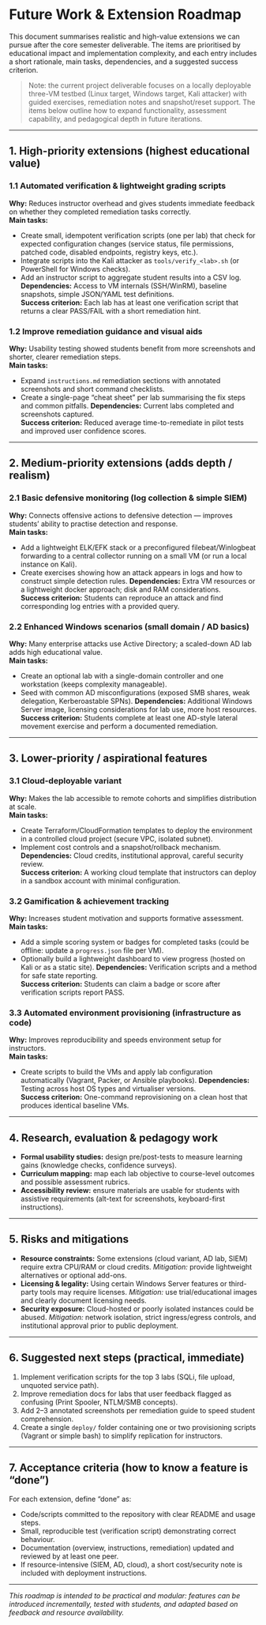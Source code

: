 # Future Work & Extension Roadmap

This document summarises realistic and high-value extensions we can pursue after the core semester deliverable. The items are prioritised by educational impact and implementation complexity, and each entry includes a short rationale, main tasks, dependencies, and a suggested success criterion.

> Note: the current project deliverable focuses on a locally deployable three-VM testbed (Linux target, Windows target, Kali attacker) with guided exercises, remediation notes and snapshot/reset support. The items below outline how to expand functionality, assessment capability, and pedagogical depth in future iterations.

---

## 1. High-priority extensions (highest educational value)

### 1.1 Automated verification & lightweight grading scripts
**Why:** Reduces instructor overhead and gives students immediate feedback on whether they completed remediation tasks correctly.  
**Main tasks:**
- Create small, idempotent verification scripts (one per lab) that check for expected configuration changes (service status, file permissions, patched code, disabled endpoints, registry keys, etc.).
- Integrate scripts into the Kali attacker as `tools/verify_<lab>.sh` (or PowerShell for Windows checks).
- Add an instructor script to aggregate student results into a CSV log.
**Dependencies:** Access to VM internals (SSH/WinRM), baseline snapshots, simple JSON/YAML test definitions.  
**Success criterion:** Each lab has at least one verification script that returns a clear PASS/FAIL with a short remediation hint.

### 1.2 Improve remediation guidance and visual aids
**Why:** Usability testing showed students benefit from more screenshots and shorter, clearer remediation steps.  
**Main tasks:**
- Expand `instructions.md` remediation sections with annotated screenshots and short command checklists.
- Create a single-page “cheat sheet” per lab summarising the fix steps and common pitfalls.
**Dependencies:** Current labs completed and screenshots captured.  
**Success criterion:** Reduced average time-to-remediate in pilot tests and improved user confidence scores.

---

## 2. Medium-priority extensions (adds depth / realism)

### 2.1 Basic defensive monitoring (log collection & simple SIEM)
**Why:** Connects offensive actions to defensive detection — improves students’ ability to practise detection and response.  
**Main tasks:**
- Add a lightweight ELK/EFK stack or a preconfigured filebeat/Winlogbeat forwarding to a central collector running on a small VM (or run a local instance on Kali).
- Create exercises showing how an attack appears in logs and how to construct simple detection rules.
**Dependencies:** Extra VM resources or a lightweight docker approach; disk and RAM considerations.  
**Success criterion:** Students can reproduce an attack and find corresponding log entries with a provided query.

### 2.2 Enhanced Windows scenarios (small domain / AD basics)
**Why:** Many enterprise attacks use Active Directory; a scaled-down AD lab adds high educational value.  
**Main tasks:**
- Create an optional lab with a single-domain controller and one workstation (keeps complexity manageable).
- Seed with common AD misconfigurations (exposed SMB shares, weak delegation, Kerberoastable SPNs).
**Dependencies:** Additional Windows Server image, licensing considerations for lab use, more host resources.  
**Success criterion:** Students complete at least one AD-style lateral movement exercise and perform a documented remediation.

---

## 3. Lower-priority / aspirational features

### 3.1 Cloud-deployable variant
**Why:** Makes the lab accessible to remote cohorts and simplifies distribution at scale.  
**Main tasks:**
- Create Terraform/CloudFormation templates to deploy the environment in a controlled cloud project (secure VPC, isolated subnet).
- Implement cost controls and a snapshot/rollback mechanism.
**Dependencies:** Cloud credits, institutional approval, careful security review.  
**Success criterion:** A working cloud template that instructors can deploy in a sandbox account with minimal configuration.

### 3.2 Gamification & achievement tracking
**Why:** Increases student motivation and supports formative assessment.  
**Main tasks:**
- Add a simple scoring system or badges for completed tasks (could be offline: update a `progress.json` file per VM).
- Optionally build a lightweight dashboard to view progress (hosted on Kali or as a static site).
**Dependencies:** Verification scripts and a method for safe state reporting.  
**Success criterion:** Students can claim a badge or score after verification scripts report PASS.

### 3.3 Automated environment provisioning (infrastructure as code)
**Why:** Improves reproducibility and speeds environment setup for instructors.  
**Main tasks:**
- Create scripts to build the VMs and apply lab configuration automatically (Vagrant, Packer, or Ansible playbooks).
**Dependencies:** Testing across host OS types and virtualiser versions.  
**Success criterion:** One-command reprovisioning on a clean host that produces identical baseline VMs.

---

## 4. Research, evaluation & pedagogy work

- **Formal usability studies:** design pre/post-tests to measure learning gains (knowledge checks, confidence surveys).
- **Curriculum mapping:** map each lab objective to course-level outcomes and possible assessment rubrics.
- **Accessibility review:** ensure materials are usable for students with assistive requirements (alt-text for screenshots, keyboard-first instructions).

---

## 5. Risks and mitigations

- **Resource constraints:** Some extensions (cloud variant, AD lab, SIEM) require extra CPU/RAM or cloud credits. *Mitigation:* provide lightweight alternatives or optional add-ons.
- **Licensing & legality:** Using certain Windows Server features or third-party tools may require licenses. *Mitigation:* use trial/educational images and clearly document licensing needs.
- **Security exposure:** Cloud-hosted or poorly isolated instances could be abused. *Mitigation:* network isolation, strict ingress/egress controls, and institutional approval prior to public deployment.

---

## 6. Suggested next steps (practical, immediate)
1. Implement verification scripts for the top 3 labs (SQLi, file upload, unquoted service path).  
2. Improve remediation docs for labs that user feedback flagged as confusing (Print Spooler, NTLM/SMB concepts).  
3. Add 2–3 annotated screenshots per remediation guide to speed student comprehension.  
4. Create a single `deploy/` folder containing one or two provisioning scripts (Vagrant or simple bash) to simplify replication for instructors.

---

## 7. Acceptance criteria (how to know a feature is “done”)
For each extension, define “done” as:
- Code/scripts committed to the repository with clear README and usage steps.  
- Small, reproducible test (verification script) demonstrating correct behaviour.  
- Documentation (overview, instructions, remediation) updated and reviewed by at least one peer.  
- If resource-intensive (SIEM, AD, cloud), a short cost/security note is included with deployment instructions.

---

*This roadmap is intended to be practical and modular: features can be introduced incrementally, tested with students, and adapted based on feedback and resource availability.*
